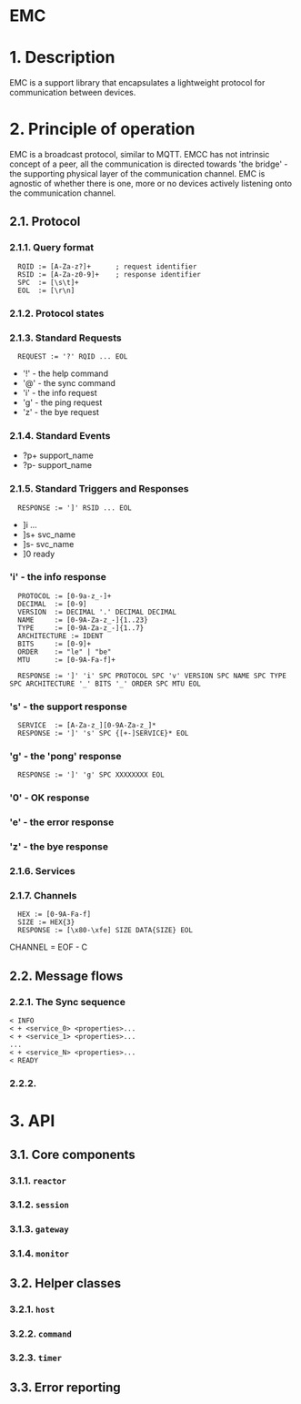 EMC
===

# 1. Description

EMC is a support library that encapsulates a lightweight protocol for communication between devices.

# 2. Principle of operation

EMC is a broadcast protocol, similar to MQTT. EMCC has not intrinsic concept of a peer, all the communication is directed towards 'the bridge' - the supporting physical layer of the
communication channel. EMC is agnostic of whether there is one, more or no devices actively listening onto the communication channel.

## 2.1. Protocol

### 2.1.1. Query format
```
  RQID := [A-Za-z?]+      ; request identifier
  RSID := [A-Za-z0-9]+    ; response identifier
  SPC  := [\s\t]+
  EOL  := [\r\n]
```

### 2.1.2. Protocol states

### 2.1.3. Standard Requests

```
  REQUEST := '?' RQID ... EOL
```

- '!' - the help command
- '@' - the sync command
- 'i' - the info request
- 'g' - the ping request
- 'z' - the bye request

### 2.1.4. Standard Events

- ?p+ support_name
- ?p- support_name

### 2.1.5. Standard Triggers and Responses

```
  RESPONSE := ']' RSID ... EOL
```

- ]i ...
- ]s+ svc_name
- ]s- svc_name
- ]0  ready

### 'i' - the info response
```
  PROTOCOL := [0-9a-z_-]+
  DECIMAL  := [0-9]
  VERSION  := DECIMAL '.' DECIMAL DECIMAL
  NAME     := [0-9A-Za-z_-]{1..23}
  TYPE     := [0-9A-Za-z_-]{1..7}
  ARCHITECTURE := IDENT
  BITS     := [0-9]+
  ORDER    := "le" | "be"
  MTU      := [0-9A-Fa-f]+

  RESPONSE := ']' 'i' SPC PROTOCOL SPC 'v' VERSION SPC NAME SPC TYPE SPC ARCHITECTURE '_' BITS '_' ORDER SPC MTU EOL
```
### 's' - the support response
```
  SERVICE  := [A-Za-z_][0-9A-Za-z_]*
  RESPONSE := ']' 's' SPC {[+-]SERVICE}* EOL
```
### 'g' - the 'pong' response
```
  RESPONSE := ']' 'g' SPC XXXXXXXX EOL
```

### '0' - OK response

### 'e' - the error response

### 'z' - the bye response

### 2.1.6. Services

### 2.1.7. Channels
```
  HEX := [0-9A-Fa-f]
  SIZE := HEX{3}
  RESPONSE := [\x80-\xfe] SIZE DATA{SIZE} EOL
```
  CHANNEL = EOF - C

## 2.2. Message flows

### 2.2.1. The Sync sequence
```
< INFO
< + <service_0> <properties>...
< + <service_1> <properties>...
...
< + <service_N> <properties>...
< READY
```
### 2.2.2. 

# 3. API

## 3.1. Core components

### 3.1.1. `reactor`

### 3.1.2. `session`

### 3.1.3. `gateway`

### 3.1.4. `monitor`

## 3.2. Helper classes

### 3.2.1. `host`

### 3.2.2. `command`

### 3.2.3. `timer`

## 3.3. Error reporting

<!-- # 3. Protocol

## 3.1. Services

Features that the server exposes to the client

## 3.2. Support

Servives that are made available to the server through the bridge

## 3.3. Sessions

-->
